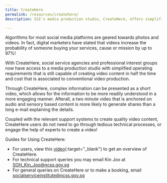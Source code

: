 ```yaml
---
title: CreateHere
permalink: /resources/createhere/
description: SSI's media production studio, CreateHere, offers simplified operating requirements for SSAs and professional interest groups.

---
```

Algorithms for most social media platforms are geared towards photos and videos. In fact, digital marketers have stated that videos increase the probability of someone buying your services, cause or mission by up to 97%!

With CreateHere, social service agencies and professional interest groups now have access to a media production studio with simplified operating requirements that is still capable of creating video content in half the time and cost that is associated to conventional video production.

Through CreateHere, complex information can be presented as a short video, which allows for the information to be more readily understood in a more engaging manner. Afterall, a two minute video that is anchored on audio and sensory based content is more likely to generate shares than a long e-mail explaining the details.

Coupled with the relevant support systems to create quality video content, CreateHere users do not need to go through tedious technical processes, or engage the help of experts to create a video!

Guides for Using CreateHere:
- For users, view this [video](https://www.youtube.com/watch?v=outxnHraQdI&feature=youtu.be){:target="_blank"} to get an overview of CreateHere.
- For technical support queries you may email Kin Joo at [SOH_Kin_Joo@ncss.gov.sg](mailto:SOH_Kin_Joo@ncss.gov.sg)
- For general queries on CreateHere or to make a booking, email [socialserviceinstitute@ncss.gov.sg](mailto:socialserviceinstitute@ncss.gov.sg)
